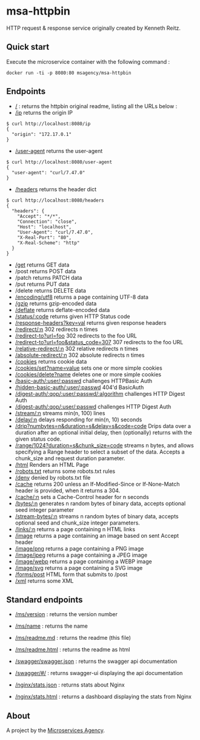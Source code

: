 
# msa-httpbin

HTTP request & response service originally created by Kenneth Reitz.

## Quick start

Execute the microservice container with the following command :

```
docker run -ti -p 8080:80 msagency/msa-httpbin
```

## Endpoints

- [/](/) : returns the httpbin original readme, listing all the URLs below :
- [/ip](/ip) returns the origin IP

```
$ curl http://localhost:8080/ip
{
  "origin": "172.17.0.1"
}
```
- [/user-agent](/user-agent) returns the user-agent

```
$ curl http://localhost:8080/user-agent
{
  "user-agent": "curl/7.47.0"
}
```

- [/headers](/headers) returns the header dict

```
$ curl http://localhost:8080/headers
{
  "headers": {
    "Accept": "*/*",
    "Connection": "close",
    "Host": "localhost",
    "User-Agent": "curl/7.47.0",
    "X-Real-Port": "80",
    "X-Real-Scheme": "http"
  }
}
```

- [/get](/get) returns GET data
- /post returns POST data
- /patch returns PATCH data
- /put returns PUT data
- /delete returns DELETE data
- [/encoding/utf8](/encoding/utf8) returns a page containing UTF-8 data
- [/gzip](/gzip) returns gzip-encoded data
- [/deflate](/deflate) returns deflate-encoded data
- [/status/:code](/status/418) returns given HTTP Status code
- [/response-headers?key=val](/response-headers?Server=httpbin&Content-Type=text%2Fplain%3B+charset%3DUTF-8) returns given response headers
- [/redirect/:n](/redirect/6) 302 redirects n times
- [/redirect-to?url=foo](/redirect-to?url=foo) 302 redirects to the foo URL
- [/redirect-to?url=foo&status_code=307](/redirect-to?url=foo&status_code=307) 307 redirects to the foo URL
- [/relative-redirect/:n](/relative-redirect/6) 302 relative redirects n times
- [/absolute-redirect/:n](/absolute-redirect/6) 302 absolute redirects n times
- [/cookies](/cookies) returns cookie data
- [/cookies/set?name=value](/cookies/set?k1=v1&k2=v2) sets one or more simple cookies
- [/cookies/delete?name](/cookies/delete?k1=&k2=) deletes one or more simple cookies
- [/basic-auth/:user/:passwd](/basic-auth/user/passwd) challenges HTTPBasic Auth
- [/hidden-basic-auth/:user/:passwd](/hidden-basic-auth/user/passwd) 404'd BasicAuth
- [/digest-auth/:qop/:user/:passwd/:algorithm](/digest-auth/auth/user/passwd/MD5) challenges HTTP Digest Auth
- [/digest-auth/:qop/:user/:passwd](/digest-auth/auth/user/passwd/MD5) challenges HTTP Digest Auth
- [/stream/:n](/stream/20) streams min(n, 100) lines
- [/delay/:n](/delay/3) delays responding for min(n, 10) seconds
- [/drip?numbytes=n&duration=s&delay=s&code=code](/drip?duration=5&code=200&numbytes=5) Drips data over a duration after an optional initial delay, then (optionally) returns with the given status code.
- [/range/1024?duration=s&chunk_size=code](/range/1024) streams n bytes, and allows specifying a Range header to select a subset of the data. Accepts a chunk_size and request duration parameter.
- [/html](/html) Renders an HTML Page
- [/robots.txt](/robots.txt) returns some robots.txt rules
- [/deny](/deny) denied by robots.txt file
- [/cache](/cache) returns 200 unless an If-Modified-Since or If-None-Match header is provided, when it returns a 304.
- [/cache/:n](/cache/60) sets a Cache-Control header for n seconds
- [/bytes/:n](/bytes/1024) generates n random bytes of binary data, accepts optional seed integer parameter
- [/stream-bytes/:n](/stream-bytes/1024) streams n random bytes of binary data, accepts optional seed and chunk_size integer parameters.
- [/links/:n](/links/10) returns a page containing n HTML links
- [/image](/image) returns a page containing an image based on sent Accept header
- [/image/png](/image/png) returns a page containing a PNG image
- [/image/jpeg](/image/jpeg) returns a page containing a JPEG image
- [/image/webp](/image/webp) returns a page containing a WEBP image
- [/image/svg](/image/svg) returns a page containing a SVG image
- [/forms/post](/forms/post) HTML form that submits to /post
- [/xml](/xml) returns some XML


## Standard endpoints

- [/ms/version](/ms/version) : returns the version number

- [/ms/name](/ms/name) : returns the name

- [/ms/readme.md](/ms/readme.md) : returns the readme (this file)

- [/ms/readme.html](/ms/readme.html) : returns the readme as html

- [/swagger/swagger.json](/swagger/swagger.json) : returns the swagger api documentation

- [/swagger/#/](/swagger/#/) : returns swagger-ui displaying the api documentation

- [/nginx/stats.json](/nginx/stats.json) : returns stats about Nginx

- [/nginx/stats.html](/nginx/stats.html) : returns a dashboard displaying the stats from Nginx


## About

A project by the [Microservices Agency](https://microservices.agency).
